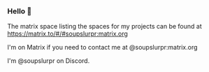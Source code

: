 ### Hello 👋

<!--
**soupslurpr/soupslurpr** is a ✨ _special_ ✨ repository because its `README.md` (this file) appears on your GitHub profile.

Here are some ideas to get you started:

- 🔭 I’m currently working on ...
- 🌱 I’m currently learning ...
- 👯 I’m looking to collaborate on ...
- 🤔 I’m looking for help with ...
- 💬 Ask me about ...
- 📫 How to reach me: ...
- 😄 Pronouns: ...
- ⚡ Fun fact: ...
-->

The matrix space listing the spaces for my projects can be found at https://matrix.to/#/#soupslurpr:matrix.org

I'm on Matrix if you need to contact me at
@soupslurpr:matrix.org

I'm @soupslurpr on Discord.
